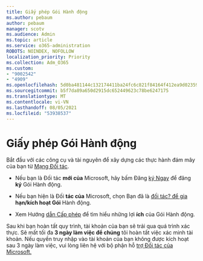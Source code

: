 ```yaml
---
title: Giấy phép Gói Hành động
ms.author: pebaum
author: pebaum
manager: scotv
ms.audience: Admin
ms.topic: article
ms.service: o365-administration
ROBOTS: NOINDEX, NOFOLLOW
localization_priority: Priority
ms.collection: Adm_O365
ms.custom:
- "9002542"
- "4909"
ms.openlocfilehash: 5d0ba481144c132174411ba24fc6c821f84164f412ea9d02359e520e33187862
ms.sourcegitcommit: b5f7da89a650d2915dc652449623c78be6247175
ms.translationtype: MT
ms.contentlocale: vi-VN
ms.lasthandoff: 08/05/2021
ms.locfileid: "53938537"
---
```

# <a name="action-pack-licenses"></a>Giấy phép Gói Hành động

Bắt đầu với các công cụ và tài nguyên để xây dựng các thực hành đám mây của bạn từ [Mạng Đối tác](https://aka.ms/MPNActionPack).

- Nếu bạn là Đối tác **mới của** Microsoft, hãy bấm Đăng [ký Ngay](https://aka.ms/MPNActionPackNew) để đăng **ký** Gói Hành động.

- Nếu bạn hiện là Đối **tác của** Microsoft, chọn Bạn đã là [đối tác? để gia](https://aka.ms/MPNActionPackExisting) **hạn/kích hoạt Gói** Hành động. 

- Xem Hướng [dẫn Cấp phép](https://aka.ms/MPNActionPackGuide) để tìm hiểu những lợi **ích** của Gói Hành động. 

Sau khi bạn hoàn tất quy trình, tài khoản của bạn sẽ trải qua quá trình xác thực. Sẽ mất tối đa **3 ngày làm việc để chúng** tôi hoàn tất việc xác minh tài khoản. Nếu quyền truy nhập vào tài khoản của bạn không được kích hoạt sau 3 ngày làm việc, vui lòng liên hệ với bộ phận hỗ [trợ Đối tác của Microsoft.](https://aka.ms/MPNActionPackSupport) 
